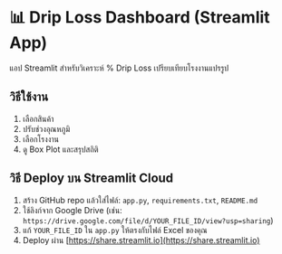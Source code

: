 # 📊 Drip Loss Dashboard (Streamlit App)

แอป Streamlit สำหรับวิเคราะห์ % Drip Loss เปรียบเทียบโรงงานแปรรูป

## วิธีใช้งาน
1. เลือกสินค้า
2. ปรับช่วงอุณหภูมิ
3. เลือกโรงงาน
4. ดู Box Plot และสรุปสถิติ

## วิธี Deploy บน Streamlit Cloud
1. สร้าง GitHub repo แล้วใส่ไฟล์: `app.py`, `requirements.txt`, `README.md`
2. ใช้ลิงก์จาก Google Drive (เช่น: `https://drive.google.com/file/d/YOUR_FILE_ID/view?usp=sharing`)
3. แก้ `YOUR_FILE_ID` ใน `app.py` ให้ตรงกับไฟล์ Excel ของคุณ
4. Deploy ผ่าน [https://share.streamlit.io](https://share.streamlit.io)